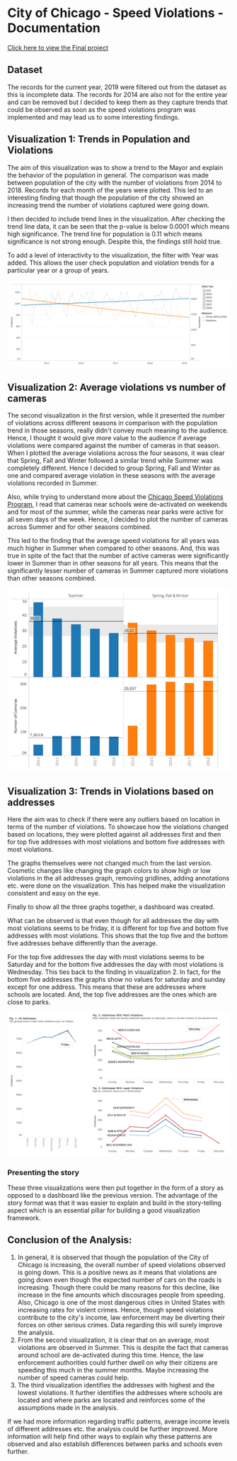
# City of Chicago - Speed Violations - Documentation  

[Click here to view the Final project](https://public.tableau.com/profile/prerana7302#!/vizhome/Chicago_Violation_Visualizations_Final/Story)

## Dataset 
The records for the current year, 2019 were filtered out from the dataset as this is incomplete data. The records for 2014 are also not for the entire year and can be removed but I decided to keep them as they capture trends that could be observed as soon as the speed violations program was implemented and may lead us to some interesting findings. 

## Visualization 1: Trends in Population and Violations

The aim of this visualization was to show a trend to the Mayor and explain the behavior of the population in general. The comparison was made between population of the city with the number of violations from 2014 to 2018. Records for each month of the years were plotted. This led to an interesting finding that though the population of the city showed an increasing trend the number of violations captured were going down. 

I then decided to include trend lines in the visualization. After checking the trend line data, it can be seen that the p-value is below 0.0001 which means high significance. The trend line for population is 0.11 which means significance is not strong enough. Despite this, the findings still hold true. 

To add a level of interactivity to the visualization, the filter with Year was added. This allows the user check population and violation trends for a particular year or a group of years. 

![Viz 1](https://github.com/preranap1/Chicago-City-Speed-Camera-Violations-Visualizations/blob/master/Images/Ver2-1.png)

## Visualization 2: Average violations vs number of cameras

The second visualization in the first version, while it presented the number of violations across different seasons in comparison with the population trend in those seasons, really didn't convey much meaning to the audience. Hence, I thought it would give more value to the audience if average violations were compared against the number of cameras in that season. When I plotted the average violations across the four seasons, it was clear that Spring, Fall and Winter followed a similar trend while Summer was completely different. Hence I decided to group Spring, Fall and Winter as one and compared average violation in these seasons with the average violations recorded in Summer.

Also, while trying to understand more about the [ Chicago Speed Violations Program](https://www.chicago.gov/city/en/depts/cdot/supp_info/children_s_safetyzoneporgramautomaticspeedenforcement.html), I read that cameras near schools were de-activated on weekends and for most of the summer, while the cameras near parks were active for all seven days of the week. Hence, I decided to plot the number of cameras across Summer and for other seasons combined.

This led to the finding that the average speed violations for all years was much higher in Summer when compared to other seasons. And, this was true in spite of the fact that the number of active cameras were significantly lower in Summer than in other seasons for all years. This means that the significantly lesser number of cameras in Summer captured more violations than other seasons combined. 

![Viz 2](https://github.com/preranap1/Chicago-City-Speed-Camera-Violations-Visualizations/blob/master/Images/Ver2-2.png)


## Visualization 3: Trends in Violations based on addresses

Here the aim was to check if there were any outliers based on location in terms of the number of violations. To showcase how the violations changed based on locations, they were plotted against all addresses first and then for top five addresses with most violations and bottom five addresses with most violations.

The graphs themselves were not changed much from the last version. Cosmetic changes like changing the graph colors to show high or low violations in the all addresses graph, removing gridlines, adding annotations etc. were done on the visualization. This has helped make the visualization consistent and easy on the eye. 

Finally to show all the three graphs together, a dashboard was created. 

What can be observed is that even though for all addresses the day with most violations seems to be friday, it is different for top five and bottom five addresses with most violations. This shows that the top five and the bottom five addresses behave differently than the average. 

For the top five addresses the day with most violations seems to be Saturday and for the bottom five addresses the day with most violations is Wednesday. This ties back to the finding in visualization 2. In fact, for the bottom five addresses the graphs show no values for saturday and sunday except for one address. This means that these are addresses where schools are located. And, the top five addresses are the ones which are close to parks.

![Viz 3](https://github.com/preranap1/Chicago-City-Speed-Camera-Violations-Visualizations/blob/master/Images/Ver2-3.png)

### Presenting the story
These three visualizations were then put together in the form of a story as opposed to a dashboard like the previous version. The advantage of the story format was that it was easier to explain and build in the story-telling aspect which is an essential pillar for building a good visualization framework.

## Conclusion of the Analysis:

1. In general, it is observed that though the population of the City of Chicago is increasing, the overall number of speed violations observed is going down. This is a positive news as it means that violations are going down even though the expected number of cars on the roads is increasing. Though there could be many reasons for this decline, like increase in the fine amounts which discourages people from speeding. Also, Chicago is one of the most dangerous cities in United States with increasing rates for violent crimes. Hence, though speed violations contribute to the city's income, law enforcement may be diverting their forces on other serious crimes. Data regarding this will surely improve the analysis.
2. From the second visualization, it is clear that on an average, most violations are observed in Summer. This is despite the fact that cameras around school are de-activated during this time. Hence, the law enforcement authorities could further dwell on why their citizens are speeding this much in the summer months. Maybe increasing the number of speed cameras could help.
3. The third visualization identifies the addresses with highest and the lowest violations. It further identifies the addresses where schools are located and where parks are located and reinforces some of the assumptions made in the analysis. 


If we had more information regarding traffic patterns, average income levels of different addresses etc. the analysis could be further improved. More information will help find other ways to explain why these patterns are observed and also establish differences between parks and schools even further. 
